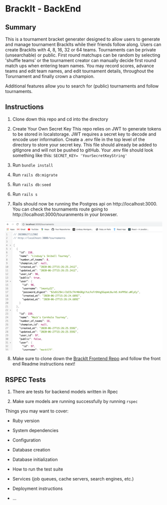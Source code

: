 
# BrackIt - BackEnd

## Summary

This is a tournament bracket generater designed to allow users to generate and manage tournament BrackIts while their friends follow along. Users can create BrackIts with 4, 8, 16, 32 or 64 teams. Tournaments can be private (unsearchable) or public. First round matchups can be random by selecting 'shuffle teams' or the tournament creator can manually decide first round match ups when entering team names. You may record scores, advance teams and edit team names, and edit tournament details, throughout the Torurnament and finally crown a champion. 

Additional features allow you to search for (public) tournaments and follow tournaments. 

## Instructions

1. Clone down this repo and cd into the directory

2. Create Your Own Secret Key 
    This repo relies on JWT to generate tokens to be stored in localstorage. JWT requires a secret key to decode and encode user information. Create a .env file in the top level of the directory to store your secret key. This file should already be added to gitIgnore and will not be pushed to gitHub. Your .env file should look something like this:
    `SECRET_KEY= 'YourSecretKeyString'`

3. Run 
`bundle install`

4. Run
`rails db:migrate`

5. Run
`rails db:seed`

6. Run
`rails s`

7. Rails should now be running the Postgres api on http://localhost:3000. You can check the tournaments route going to http://localhost:3000/touranments in your browser.

![alt tournaments route](tournaments.png)
 

8. Make sure to clone down the [BrackIt Frontend Repo](https://github.com/lmonty22/brackIt-front-end/) and follow the front end Readme instructions next! 


## RSPEC Tests

1. There are tests for backend models written in Rpec

2. Make sure models are running successfully by running `rspec`

Things you may want to cover:

* Ruby version

* System dependencies

* Configuration

* Database creation

* Database initialization

* How to run the test suite

* Services (job queues, cache servers, search engines, etc.)

* Deployment instructions

* ...
